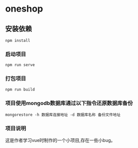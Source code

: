 # oneshop

## 安装依赖
```
npm install
```

### 启动项目
```
npm run serve
```

### 打包项目
```
npm run build
```

### 项目使用mongodb数据库通过以下指令还原数据库备份
```
mongorestore -h 数据库连接地址 -d 数据库名称 备份文件地址
```

### 项目说明
这是作者学习vue时制作的一个小项目,存在一些小bug。
